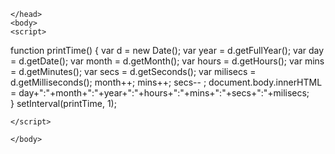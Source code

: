 <!DOCTYPE html>
<html>
    <head>
        <title>Clock</title>
        <meta charset="utf-8">
        
        
    </head>
    <body>
    <script>
   function printTime() {
    var d = new Date();
   var year = d.getFullYear(); 
   var day = d.getDate();
   var month = d.getMonth();
   var hours = d.getHours();
   var mins = d.getMinutes();
   var secs = d.getSeconds();
   var milisecs = d.getMilliseconds();
   month++; 
   mins++;
   secs--
       ;
       document.body.innerHTML = day+":"+month+":"+year+":"+hours+":"+mins+":"+secs+":"+milisecs;   
}
setInterval(printTime, 1);
        
        
    </script>
    
    </body>
</html>
